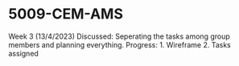 # 5009-CEM-AMS

Week 3 (13/4/2023) Discussed: Seperating the tasks among group members and planning everything.
Progress: 1. Wireframe 2. Tasks assigned
